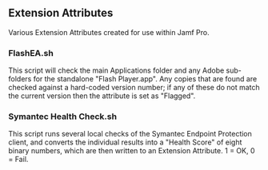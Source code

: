 ## Extension Attributes

Various Extension Attributes created for use within Jamf Pro.

### FlashEA.sh
This script will check the main Applications folder and any Adobe sub-folders for the standalone "Flash Player.app". Any copies that are found are checked against a hard-coded version number; if any of these do not match the current version then the attribute is set as "Flagged".

### Symantec Health Check.sh
This script runs several local checks of the Symantec Endpoint Protection client, and converts the individual results into a "Health Score" of eight binary numbers, which are then written to an Extension Attribute. 1 = OK, 0 = Fail.
